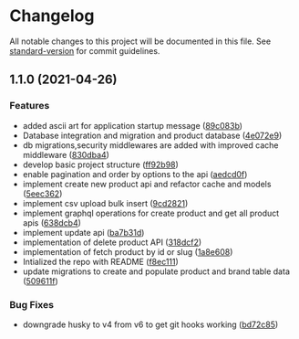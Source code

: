# Changelog

All notable changes to this project will be documented in this file. See [standard-version](https://github.com/conventional-changelog/standard-version) for commit guidelines.

## 1.1.0 (2021-04-26)


### Features

* added ascii art for application startup message ([89c083b](https://github.com/CharlesRajendran/product-api/commit/89c083b709bbf58832e9a3dbbf4541adba4edb8e))
* Database integration and migration and product database ([4e072e9](https://github.com/CharlesRajendran/product-api/commit/4e072e973dcea3fb1d4d24684fd42cfc52c66b6d))
* db migrations,security middlewares are added with improved cache middleware ([830dba4](https://github.com/CharlesRajendran/product-api/commit/830dba4433a4787286b6cca6e93697c9c57c2290))
* develop basic project structure ([ff92b98](https://github.com/CharlesRajendran/product-api/commit/ff92b98012d475d6bf4cc6b7b4ce9acf84939cb2))
* enable pagination and order by options to the api ([aedcd0f](https://github.com/CharlesRajendran/product-api/commit/aedcd0f211bfbb9e70339c66432602718cc658ff))
* implement create new product api and refactor cache and models ([5eec362](https://github.com/CharlesRajendran/product-api/commit/5eec3627c57e699eeacb13b57dfae23c11d2046b))
* implement csv upload bulk insert ([9cd2821](https://github.com/CharlesRajendran/product-api/commit/9cd2821740fd8b77aa8b86f9f5f07175639bde27))
* implement graphql operations for create product and get all product apis ([638dcb4](https://github.com/CharlesRajendran/product-api/commit/638dcb492af7b1c5b2bd8450c65d0112b6eeb292))
* implement update api ([ba7b31d](https://github.com/CharlesRajendran/product-api/commit/ba7b31db84b47bad4718c1c27699a34fdaea8c22))
* implementation of delete product API ([318dcf2](https://github.com/CharlesRajendran/product-api/commit/318dcf2c1d917bd7a3ea3037fcd923f5538d624f))
* implementation of fetch product by id or slug ([1a8e608](https://github.com/CharlesRajendran/product-api/commit/1a8e60885f43e3836d12850a58cb398a4d64d647))
* Intialized the repo with README ([f8ec111](https://github.com/CharlesRajendran/product-api/commit/f8ec111feac51d9ab71f25fc1c7cfdfa6fb68da4))
* update migrations to create and populate product and brand table data ([509611f](https://github.com/CharlesRajendran/product-api/commit/509611f6cde6228a9e99d94cd01661fe78a8114d))


### Bug Fixes

* downgrade husky to v4 from v6 to get git hooks working ([bd72c85](https://github.com/CharlesRajendran/product-api/commit/bd72c859647b0982dec098635d372b980b30bd8e))
